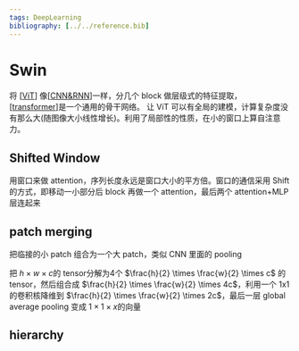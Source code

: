 ```yaml
---
tags: DeepLearning
bibliography: [../../reference.bib]
---
```

# Swin

将 [[ViT]] 像[[CNN&RNN]]一样，分几个 block 做层级式的特征提取，[[transformer]]是一个通用的骨干网络。
让 ViT 可以有全局的建模，计算复杂度没有那么大(随图像大小线性增长)。利用了局部性的性质，在小的窗口上算自注意力。

## Shifted Window

用窗口来做 attention，序列长度永远是窗口大小的平方倍。窗口的通信采用 Shift 的方式，即移动一小部分后 block 再做一个 attention，最后两个 attention+MLP 层连起来

## patch merging

把临接的小 patch 组合为一个大 patch，类似 CNN 里面的 pooling

把 $h \times w \times c$的 tensor分解为4个 $\frac{h}{2} \times \frac{w}{2} \times c$ 的 tensor，然后组合成 $\frac{h}{2} \times \frac{w}{2} \times 4c$，利用一个 1x1 的卷积核降维到 $\frac{h}{2} \times \frac{w}{2} \times 2c$，最后一层 global average pooling 变成 $1\times 1\times x$的向量

## hierarchy

[//begin]: # "Autogenerated link references for markdown compatibility"
[ViT]: ViT.md "ViT"
[CNN&RNN]: ../CNN&RNN.md "经典算法"
[transformer]: ../transformer.md "Transformer"
[//end]: # "Autogenerated link references"
